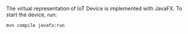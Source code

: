 The virtual representation of IoT Device is implemented with JavaFX. To start the device, run:
```shell script
mvn compile javafx:run
```